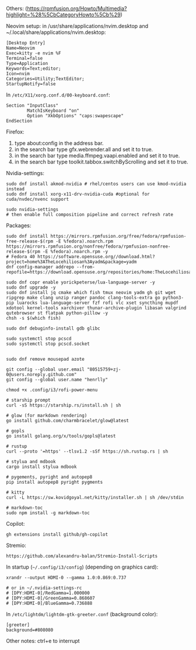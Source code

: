 Others:
(https://rpmfusion.org/Howto/Multimedia?highlight=%28%5CbCategoryHowto%5Cb%29)

Neovim setup:
in /usr/share/applications/nvim.desktop and ~/.local/share/applications/nvim.desktop:
```
[Desktop Entry]
Name=Neovim
Exec=kitty -e nvim %F
Terminal=false
Type=Application
Keywords=Text;editor;
Icon=nvim
Categories=Utility;TextEditor;
StartupNotify=false
```

In `/etc/X11/xorg.conf.d/00-keyboard.conf`:
```
Section "InputClass"
        MatchIsKeyboard "on"
        Option "XkbOptions" "caps:swapescape"
EndSection
```

Firefox:
1. type about:config in the address bar.
2. in the search bar type gfx.webrender.all and set it to true.
3. in the search bar type media.ffmpeg.vaapi.enabled and set it to true.
4. in the search bar type toolkit.tabbox.switchByScrolling and set it to true.


Nvidia-settings:
```
sudo dnf install akmod-nvidia # rhel/centos users can use kmod-nvidia instead
sudo dnf install xorg-x11-drv-nvidia-cuda #optional for cuda/nvdec/nvenc support

sudo nvidia-settings
# then enable full composition pipeline and correct refresh rate
```

Packages:
```
sudo dnf install https://mirrors.rpmfusion.org/free/fedora/rpmfusion-free-release-$(rpm -E %fedora).noarch.rpm https://mirrors.rpmfusion.org/nonfree/fedora/rpmfusion-nonfree-release-$(rpm -E %fedora).noarch.rpm -y
# Fedora 40 https://software.opensuse.org//download.html?project=home%3ATheLocehiliosan%3Ayadm&package=yadm
dnf config-manager addrepo --from-repofile=https://download.opensuse.org/repositories/home:TheLocehiliosan:yadm/Fedora_40/home:TheLocehiliosan:yadm.repo

sudo dnf copr enable yorickpeterse/lua-language-server -y
sudo dnf upgrade -y
sudo dnf install jq cmake which fish tmux neovim yadm gh git wget ripgrep make clang unzip ranger pandoc clang-tools-extra go python3-pip luarocks lua-language-server fzf rofi vlc xset syncthing mupdf xdotool kernel-tools xarchiver thunar-archive-plugin libasan valgrind qutebrowser st flatpak python-pillow -y
chsh -s $(which fish)

sudo dnf debuginfo-install gdb glibc

sudo systemctl stop pcscd
sudo systemctl stop pcscd.socket


sudo dnf remove mousepad azote

git config --global user.email "80515759+zj-0@users.noreply.github.com"
git config --global user.name "henrlly"

chmod +x .config/i3/rofi-power-menu

# starship prompt
curl -sS https://starship.rs/install.sh | sh

# glow (for markdown rendering)
go install github.com/charmbracelet/glow@latest

# gopls
go install golang.org/x/tools/gopls@latest

# rustup
curl --proto '=https' --tlsv1.2 -sSf https://sh.rustup.rs | sh

# stylua and mdbook
cargo install stylua mdbook

# pygements, pyright and autopep8
pip install autopep8 pyright pygments

# kitty
curl -L https://sw.kovidgoyal.net/kitty/installer.sh | sh /dev/stdin

# markdown-toc
sudo npm install -g markdown-toc
```

Copilot:
```
gh extensions install github/gh-copilot
```

Stremio:
```
https://github.com/alexandru-balan/Stremio-Install-Scripts
```

In startup (`~/.config/i3/config`) (depending on graphics card):
```
xrandr --output HDMI-0 --gamma 1.0:0.869:0.737

# or in ~/.nvidia-settings-rc
# [DPY:HDMI-0]/RedGamma=1.000000
# [DPY:HDMI-0]/GreenGamma=0.868607
# [DPY:HDMI-0]/BlueGamma=0.736888
```

In `/etc/lightdm/lightdm-gtk-greeter.conf` (background color):
```
[greeter]
background=#808080
```

Other notes:
ctrl+e to interrupt
